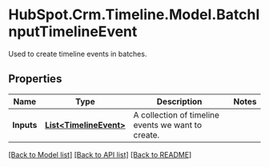 # HubSpot.Crm.Timeline.Model.BatchInputTimelineEvent
Used to create timeline events in batches.

## Properties

Name | Type | Description | Notes
------------ | ------------- | ------------- | -------------
**Inputs** | [**List&lt;TimelineEvent&gt;**](TimelineEvent.md) | A collection of timeline events we want to create. | 

[[Back to Model list]](../README.md#documentation-for-models) [[Back to API list]](../README.md#documentation-for-api-endpoints) [[Back to README]](../README.md)

